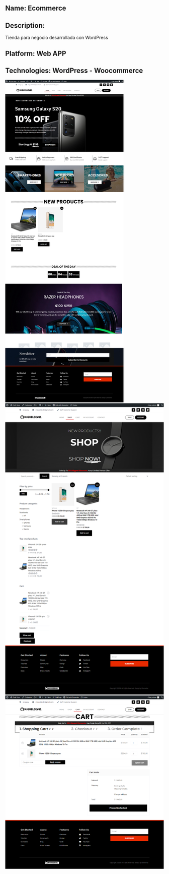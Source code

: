 ## Name: Ecommerce
## Description:
Tienda para negocio desarrollada con WordPress
## Platform: Web APP
## Technologies: WordPress - Woocommerce
![1](./resources/1.png)
![2](./resources/2.png)
![3](./resources/3.png)
